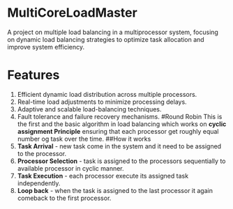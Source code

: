 # MultiCoreLoadMaster
A project on multiple load balancing in a multiprocessor system, focusing on dynamic load balancing strategies to optimize task allocation and improve system efficiency.
# Features
1. Efficient dynamic load distribution across multiple processors.
2. Real-time load adjustments to minimize processing delays.
3. Adaptive and scalable load-balancing techniques.
4. Fault tolerance and failure recovery mechanisms.
#Round Robin
This is the first and the basic algorithm in load balancing which works on **cyclic assignment Principle** ensuring that each processor get roughly equal number og task over the time.
##How it works
1. **Task Arrival** - new task come in the system and it need to be assigned to the processor.
2. **Processor Selection** - task is assigned to the processors sequentially to available processor in cyclic manner.
3. **Task Execution** - each processor execute its assigned task independently.
4. **Loop back** - when the task is assigned to the last processor it again comeback to the first processor.



